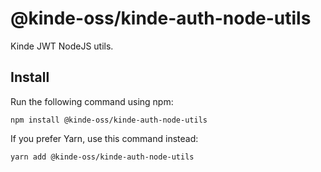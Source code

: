 # @kinde-oss/kinde-auth-node-utils

Kinde JWT NodeJS utils.

## Install

Run the following command using npm:

```
npm install @kinde-oss/kinde-auth-node-utils
```

If you prefer Yarn, use this command instead:

```
yarn add @kinde-oss/kinde-auth-node-utils
```
